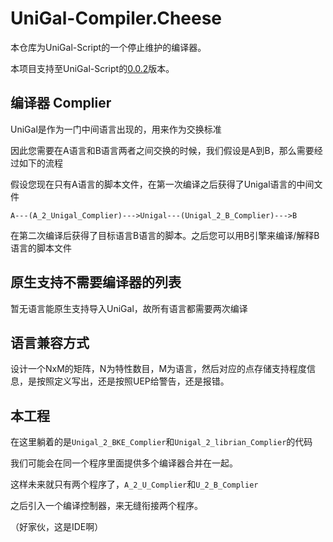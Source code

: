 # UniGal-Compiler.Cheese

本仓库为UniGal-Script的一个停止维护的编译器。

本项目支持至UniGal-Script的[0.0.2](https://github.com/Uni-Gal/UniGal-Script/releases/tag/0.0.2)版本。

## 编译器 Complier

UniGal是作为一门中间语言出现的，用来作为交换标准

因此您需要在A语言和B语言两者之间交换的时候，我们假设是A到B，那么需要经过如下的流程

假设您现在只有A语言的脚本文件，在第一次编译之后获得了Unigal语言的中间文件

```
A---(A_2_Unigal_Complier)--->Unigal---(Unigal_2_B_Complier)--->B
```

在第二次编译后获得了目标语言B语言的脚本。之后您可以用B引擎来编译/解释B语言的脚本文件

## 原生支持不需要编译器的列表

暂无语言能原生支持导入UniGal，故所有语言都需要两次编译

## 语言兼容方式

设计一个NxM的矩阵，N为特性数目，M为语言，然后对应的点存储支持程度信息，是按照定义写出，还是按照UEP给警告，还是报错。

## 本工程

在这里躺着的是```Unigal_2_BKE_Complier```和```Unigal_2_librian_Complier```的代码

我们可能会在同一个程序里面提供多个编译器合并在一起。

这样未来就只有两个程序了，```A_2_U_Complier```和```U_2_B_Complier```

之后引入一个编译控制器，来无缝衔接两个程序。

（好家伙，这是IDE啊）
